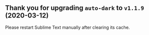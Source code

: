 Thank you for upgrading `auto-dark` to `v1.1.9` (2020-03-12)
------------------------------------------------------------

Please restart Sublime Text manually after clearing its cache.
